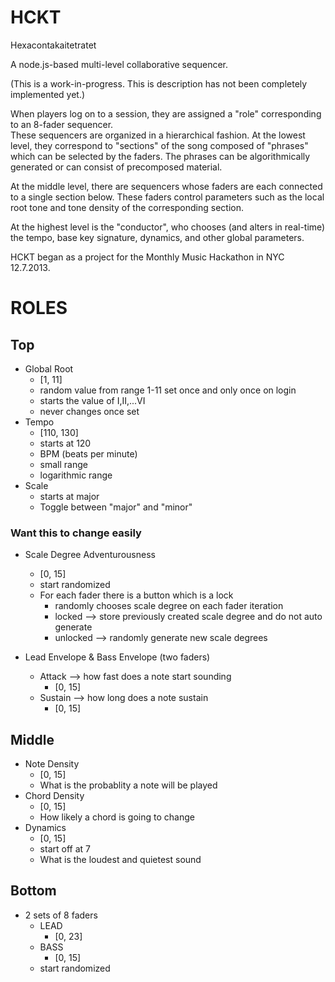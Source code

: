 HCKT
===============
Hexacontakaitetratet 

A node.js-based multi-level collaborative sequencer.  

(This is a work-in-progress.  This is description has not been completely implemented yet.)

When players log on to a session, they are assigned a "role" corresponding to an 8-fader sequencer.  
These sequencers are organized in a hierarchical fashion.  At the lowest level, they correspond to
"sections" of the song composed of "phrases" which can be selected by the faders.  The phrases can
be algorithmically generated or can consist of precomposed material.  

At the middle level, there are sequencers whose faders are each connected to a single section below.  These faders control
parameters such as the local root tone and tone density of the corresponding section.  

At the highest level is the "conductor", who chooses (and alters in real-time) the tempo, base key signature, dynamics,
and other global parameters.

HCKT began as a project for the Monthly Music Hackathon in NYC 12.7.2013.
 

ROLES
===============

## Top
* Global Root
  * [1, 11]
  * random value from range 1-11 set once and only once on login
  * starts the value of I,II,...VI
  * never changes once set
* Tempo
  * [110, 130]
  * starts at 120
  * BPM (beats per minute)
  * small range
  * logarithmic range
* Scale
  * starts at major
  * Toggle between "major" and "minor"


### Want this to change easily
* Scale Degree Adventurousness
  * [0, 15]
  * start randomized
  * For each fader there is a button which is a lock
    * randomly chooses scale degree on each fader iteration
    * locked --> store previously created scale degree and do not auto generate
    * unlocked --> randomly generate new scale degrees

* Lead Envelope & Bass Envelope (two faders)
  * Attack --> how fast does a note start sounding
    * [0, 15]
  * Sustain --> how long does a note sustain    
    * [0, 15]





## Middle
* Note Density 
  * [0, 15]
  * What is the probablity a note will be played
* Chord Density
  * [0, 15]
  * How likely a chord is going to change
* Dynamics
  * [0, 15]
  * start off at 7
  * What is the loudest and quietest sound 





## Bottom
* 2 sets of 8 faders
  * LEAD
    * [0, 23]
  * BASS
    * [0, 15]
  * start randomized